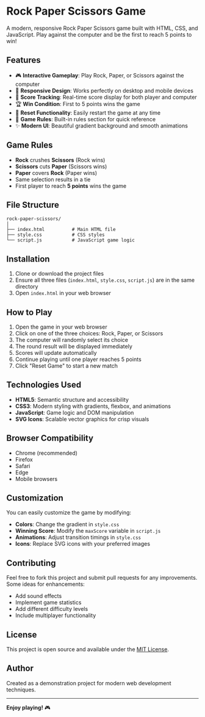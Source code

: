 # Rock Paper Scissors Game

A modern, responsive Rock Paper Scissors game built with HTML, CSS, and JavaScript. Play against the computer and be the first to reach 5 points to win!

## Features

- 🎮 **Interactive Gameplay**: Play Rock, Paper, or Scissors against the computer
- 📱 **Responsive Design**: Works perfectly on desktop and mobile devices
- 🎯 **Score Tracking**: Real-time score display for both player and computer
- 🏆 **Win Condition**: First to 5 points wins the game
- 🔄 **Reset Functionality**: Easily restart the game at any time
- 📖 **Game Rules**: Built-in rules section for quick reference
- ✨ **Modern UI**: Beautiful gradient background and smooth animations

## Game Rules

- **Rock** crushes **Scissors** (Rock wins)
- **Scissors** cuts **Paper** (Scissors wins)
- **Paper** covers **Rock** (Paper wins)
- Same selection results in a tie
- First player to reach **5 points** wins the game

## File Structure

```
rock-paper-scissors/
│
├── index.html          # Main HTML file
├── style.css           # CSS styles
└── script.js           # JavaScript game logic
```

## Installation

1. Clone or download the project files
2. Ensure all three files (`index.html`, `style.css`, `script.js`) are in the same directory
3. Open `index.html` in your web browser

## How to Play

1. Open the game in your web browser
2. Click on one of the three choices: Rock, Paper, or Scissors
3. The computer will randomly select its choice
4. The round result will be displayed immediately
5. Scores will update automatically
6. Continue playing until one player reaches 5 points
7. Click "Reset Game" to start a new match

## Technologies Used

- **HTML5**: Semantic structure and accessibility
- **CSS3**: Modern styling with gradients, flexbox, and animations
- **JavaScript**: Game logic and DOM manipulation
- **SVG Icons**: Scalable vector graphics for crisp visuals

## Browser Compatibility

- Chrome (recommended)
- Firefox
- Safari
- Edge
- Mobile browsers

## Customization

You can easily customize the game by modifying:

- **Colors**: Change the gradient in `style.css`
- **Winning Score**: Modify the `maxScore` variable in `script.js`
- **Animations**: Adjust transition timings in `style.css`
- **Icons**: Replace SVG icons with your preferred images

## Contributing

Feel free to fork this project and submit pull requests for any improvements. Some ideas for enhancements:

- Add sound effects
- Implement game statistics
- Add different difficulty levels
- Include multiplayer functionality

## License

This project is open source and available under the [MIT License](LICENSE).

## Author

Created as a demonstration project for modern web development techniques.

---

**Enjoy playing!** 🎮